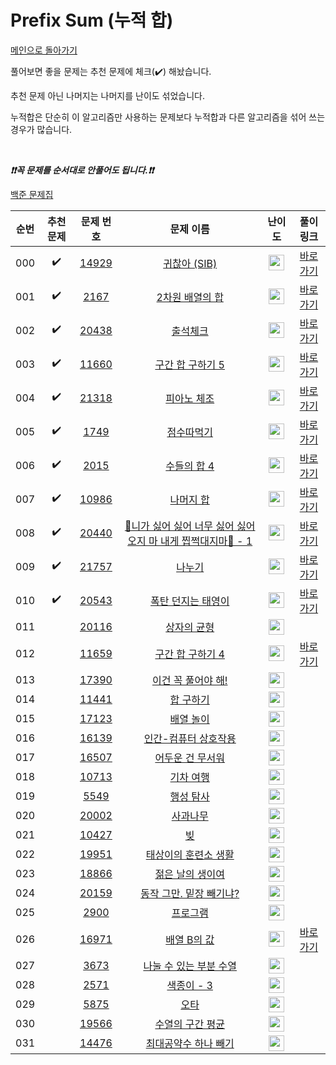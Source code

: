 # Prefix Sum (누적 합)

[메인으로 돌아가기](https://github.com/tony9402/baekjoon)

풀어보면 좋을 문제는 추천 문제에 체크(:heavy_check_mark:) 해놨습니다.

추천 문제 아닌 나머지는 나머지를 난이도 섞었습니다.

누적합은 단순히 이 알고리즘만 사용하는 문제보다 누적합과 다른 알고리즘을 섞어 쓰는 경우가 많습니다.

<br>

***❗️❗️꼭 문제를 순서대로 안풀어도 됩니다.❗️❗️***

[백준 문제집](https://www.acmicpc.net/workbook/view/7274)


|순번|추천 문제|문제 번호|문제 이름|난이도|풀이 링크|
|:--:|:--:|:--:|:--:|:--:|:--:|
|000|:heavy_check_mark:|<a href="https://www.acmicpc.net/problem/14929" target="_blank">14929</a>|<a href="https://www.acmicpc.net/problem/14929" target="_blank">귀찮아 (SIB)</a>|<img height="25px" width="25px" src="https://static.solved.ac/tier_small/6.svg"/>|<a href="./../solution/prefix_sum/14929" target="_blank">바로 가기</a>|
|001|:heavy_check_mark:|<a href="https://www.acmicpc.net/problem/2167" target="_blank">2167</a>|<a href="https://www.acmicpc.net/problem/2167" target="_blank">2차원 배열의 합</a>|<img height="25px" width="25px" src="https://static.solved.ac/tier_small/6.svg"/>|<a href="./../solution/prefix_sum/2167" target="_blank">바로 가기</a>|
|002|:heavy_check_mark:|<a href="https://www.acmicpc.net/problem/20438" target="_blank">20438</a>|<a href="https://www.acmicpc.net/problem/20438" target="_blank">출석체크</a>|<img height="25px" width="25px" src="https://static.solved.ac/tier_small/9.svg"/>|<a href="./../solution/prefix_sum/20438" target="_blank">바로 가기</a>|
|003|:heavy_check_mark:|<a href="https://www.acmicpc.net/problem/11660" target="_blank">11660</a>|<a href="https://www.acmicpc.net/problem/11660" target="_blank">구간 합 구하기 5</a>|<img height="25px" width="25px" src="https://static.solved.ac/tier_small/10.svg"/>|<a href="./../solution/prefix_sum/11660" target="_blank">바로 가기</a>|
|004|:heavy_check_mark:|<a href="https://www.acmicpc.net/problem/21318" target="_blank">21318</a>|<a href="https://www.acmicpc.net/problem/21318" target="_blank">피아노 체조</a>|<img height="25px" width="25px" src="https://static.solved.ac/tier_small/10.svg"/>|<a href="./../solution/prefix_sum/21318" target="_blank">바로 가기</a>|
|005|:heavy_check_mark:|<a href="https://www.acmicpc.net/problem/1749" target="_blank">1749</a>|<a href="https://www.acmicpc.net/problem/1749" target="_blank">점수따먹기</a>|<img height="25px" width="25px" src="https://static.solved.ac/tier_small/12.svg"/>|<a href="./../solution/prefix_sum/1749" target="_blank">바로 가기</a>|
|006|:heavy_check_mark:|<a href="https://www.acmicpc.net/problem/2015" target="_blank">2015</a>|<a href="https://www.acmicpc.net/problem/2015" target="_blank">수들의 합 4</a>|<img height="25px" width="25px" src="https://static.solved.ac/tier_small/12.svg"/>|<a href="./../solution/prefix_sum/2015" target="_blank">바로 가기</a>|
|007|:heavy_check_mark:|<a href="https://www.acmicpc.net/problem/10986" target="_blank">10986</a>|<a href="https://www.acmicpc.net/problem/10986" target="_blank">나머지 합</a>|<img height="25px" width="25px" src="https://static.solved.ac/tier_small/13.svg"/>|<a href="./../solution/prefix_sum/10986" target="_blank">바로 가기</a>|
|008|:heavy_check_mark:|<a href="https://www.acmicpc.net/problem/20440" target="_blank">20440</a>|<a href="https://www.acmicpc.net/problem/20440" target="_blank">🎵니가 싫어 싫어 너무 싫어 싫어 오지 마 내게 찝쩍대지마🎵 - 1</a>|<img height="25px" width="25px" src="https://static.solved.ac/tier_small/13.svg"/>|<a href="./../solution/prefix_sum/20440" target="_blank">바로 가기</a>|
|009|:heavy_check_mark:|<a href="https://www.acmicpc.net/problem/21757" target="_blank">21757</a>|<a href="https://www.acmicpc.net/problem/21757" target="_blank">나누기</a>|<img height="25px" width="25px" src="https://static.solved.ac/tier_small/14.svg"/>|<a href="./../solution/prefix_sum/21757" target="_blank">바로 가기</a>|
|010|:heavy_check_mark:|<a href="https://www.acmicpc.net/problem/20543" target="_blank">20543</a>|<a href="https://www.acmicpc.net/problem/20543" target="_blank">폭탄 던지는 태영이</a>|<img height="25px" width="25px" src="https://static.solved.ac/tier_small/15.svg"/>|<a href="./../solution/prefix_sum/20543" target="_blank">바로 가기</a>|
|011||<a href="https://www.acmicpc.net/problem/20116" target="_blank">20116</a>|<a href="https://www.acmicpc.net/problem/20116" target="_blank">상자의 균형</a>|<img height="25px" width="25px" src="https://static.solved.ac/tier_small/8.svg"/>||
|012||<a href="https://www.acmicpc.net/problem/11659" target="_blank">11659</a>|<a href="https://www.acmicpc.net/problem/11659" target="_blank">구간 합 구하기 4</a>|<img height="25px" width="25px" src="https://static.solved.ac/tier_small/8.svg"/>|<a href="./../solution/prefix_sum/11659" target="_blank">바로 가기</a>|
|013||<a href="https://www.acmicpc.net/problem/17390" target="_blank">17390</a>|<a href="https://www.acmicpc.net/problem/17390" target="_blank">이건 꼭 풀어야 해!</a>|<img height="25px" width="25px" src="https://static.solved.ac/tier_small/8.svg"/>||
|014||<a href="https://www.acmicpc.net/problem/11441" target="_blank">11441</a>|<a href="https://www.acmicpc.net/problem/11441" target="_blank">합 구하기</a>|<img height="25px" width="25px" src="https://static.solved.ac/tier_small/8.svg"/>||
|015||<a href="https://www.acmicpc.net/problem/17123" target="_blank">17123</a>|<a href="https://www.acmicpc.net/problem/17123" target="_blank">배열 놀이</a>|<img height="25px" width="25px" src="https://static.solved.ac/tier_small/9.svg"/>||
|016||<a href="https://www.acmicpc.net/problem/16139" target="_blank">16139</a>|<a href="https://www.acmicpc.net/problem/16139" target="_blank">인간-컴퓨터 상호작용</a>|<img height="25px" width="25px" src="https://static.solved.ac/tier_small/10.svg"/>||
|017||<a href="https://www.acmicpc.net/problem/16507" target="_blank">16507</a>|<a href="https://www.acmicpc.net/problem/16507" target="_blank">어두운 건 무서워</a>|<img height="25px" width="25px" src="https://static.solved.ac/tier_small/10.svg"/>||
|018||<a href="https://www.acmicpc.net/problem/10713" target="_blank">10713</a>|<a href="https://www.acmicpc.net/problem/10713" target="_blank">기차 여행</a>|<img height="25px" width="25px" src="https://static.solved.ac/tier_small/11.svg"/>||
|019||<a href="https://www.acmicpc.net/problem/5549" target="_blank">5549</a>|<a href="https://www.acmicpc.net/problem/5549" target="_blank">행성 탐사</a>|<img height="25px" width="25px" src="https://static.solved.ac/tier_small/11.svg"/>||
|020||<a href="https://www.acmicpc.net/problem/20002" target="_blank">20002</a>|<a href="https://www.acmicpc.net/problem/20002" target="_blank">사과나무</a>|<img height="25px" width="25px" src="https://static.solved.ac/tier_small/11.svg"/>||
|021||<a href="https://www.acmicpc.net/problem/10427" target="_blank">10427</a>|<a href="https://www.acmicpc.net/problem/10427" target="_blank">빚</a>|<img height="25px" width="25px" src="https://static.solved.ac/tier_small/11.svg"/>||
|022||<a href="https://www.acmicpc.net/problem/19951" target="_blank">19951</a>|<a href="https://www.acmicpc.net/problem/19951" target="_blank">태상이의 훈련소 생활</a>|<img height="25px" width="25px" src="https://static.solved.ac/tier_small/11.svg"/>||
|023||<a href="https://www.acmicpc.net/problem/18866" target="_blank">18866</a>|<a href="https://www.acmicpc.net/problem/18866" target="_blank">젊은 날의 생이여</a>|<img height="25px" width="25px" src="https://static.solved.ac/tier_small/12.svg"/>||
|024||<a href="https://www.acmicpc.net/problem/20159" target="_blank">20159</a>|<a href="https://www.acmicpc.net/problem/20159" target="_blank">동작 그만. 밑장 빼기냐?</a>|<img height="25px" width="25px" src="https://static.solved.ac/tier_small/12.svg"/>||
|025||<a href="https://www.acmicpc.net/problem/2900" target="_blank">2900</a>|<a href="https://www.acmicpc.net/problem/2900" target="_blank">프로그램</a>|<img height="25px" width="25px" src="https://static.solved.ac/tier_small/13.svg"/>||
|026||<a href="https://www.acmicpc.net/problem/16971" target="_blank">16971</a>|<a href="https://www.acmicpc.net/problem/16971" target="_blank">배열 B의 값</a>|<img height="25px" width="25px" src="https://static.solved.ac/tier_small/13.svg"/>|<a href="./../solution/prefix_sum/16971" target="_blank">바로 가기</a>|
|027||<a href="https://www.acmicpc.net/problem/3673" target="_blank">3673</a>|<a href="https://www.acmicpc.net/problem/3673" target="_blank">나눌 수 있는 부분 수열</a>|<img height="25px" width="25px" src="https://static.solved.ac/tier_small/13.svg"/>||
|028||<a href="https://www.acmicpc.net/problem/2571" target="_blank">2571</a>|<a href="https://www.acmicpc.net/problem/2571" target="_blank">색종이 - 3</a>|<img height="25px" width="25px" src="https://static.solved.ac/tier_small/13.svg"/>||
|029||<a href="https://www.acmicpc.net/problem/5875" target="_blank">5875</a>|<a href="https://www.acmicpc.net/problem/5875" target="_blank">오타</a>|<img height="25px" width="25px" src="https://static.solved.ac/tier_small/14.svg"/>||
|030||<a href="https://www.acmicpc.net/problem/19566" target="_blank">19566</a>|<a href="https://www.acmicpc.net/problem/19566" target="_blank">수열의 구간 평균</a>|<img height="25px" width="25px" src="https://static.solved.ac/tier_small/14.svg"/>||
|031||<a href="https://www.acmicpc.net/problem/14476" target="_blank">14476</a>|<a href="https://www.acmicpc.net/problem/14476" target="_blank">최대공약수 하나 빼기</a>|<img height="25px" width="25px" src="https://static.solved.ac/tier_small/14.svg"/>||